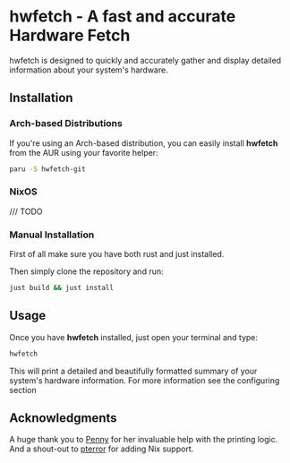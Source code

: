 # hwfetch - A fast and accurate Hardware Fetch

hwfetch is designed to quickly and accurately gather and display detailed
information about your system's hardware.

## Installation

### Arch-based Distributions

If you're using an Arch-based distribution, you can easily install **hwfetch**
from the AUR using your favorite helper:

```bash
paru -S hwfetch-git
```

### NixOS

/// TODO

### Manual Installation

First of all make sure you have both rust and just installed.

Then simply clone the repository and run:

```bash
just build && just install
```

## Usage

Once you have **hwfetch** installed, just open your terminal and type:

```bash
hwfetch
```

This will print a detailed and beautifully formatted summary of your system's
hardware information. For more information see the configuring section

## Acknowledgments

A huge thank you to [Penny](https://github.com/pennybelle/) for her invaluable
help with the printing logic. And a shout-out to
[pterror](https://github.com/pterror) for adding Nix support.
